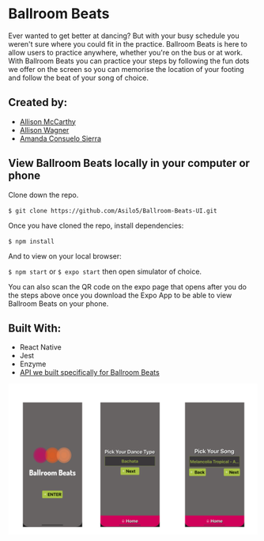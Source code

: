 # Ballroom Beats

Ever wanted to get better at dancing? But with your busy schedule you weren't sure where you could fit in the practice. Ballroom Beats is here to allow users to practice anywhere, whether you're on the bus or at work. With Ballroom Beats you can practice your steps by following the fun dots we offer on the screen so you can memorise the location of your footing and follow the beat of your song of choice.

## Created by:

- [Allison McCarthy](https://github.com/spaceplesiosaur)
- [Allison Wagner](https://github.com/allisonjw)
- [Amanda Consuelo Sierra](https://github.com/Asilo5)

## View Ballroom Beats locally in your computer or phone

Clone down the repo.

``$ git clone https://github.com/Asilo5/Ballroom-Beats-UI.git``

Once you have cloned the repo, install dependencies:

``$ npm install``

And to view on your local browser:

``$ npm start``  or ``$ expo start`` then open simulator of choice.

You can also scan the QR code on the expo page that opens after you do the steps above once you download the Expo App to be able to view Ballroom Beats on your phone.

## Built With:
- React Native
- Jest
- Enzyme
- [API we built specifically for Ballroom Beats](https://github.com/Jonpatt92/ballroom-beats-service)

![Screenshot](https://github.com/Asilo5/Ballroom-Beats-UI/blob/master/Screenshot%202020-02-26%20at%2013.44.38.png)
